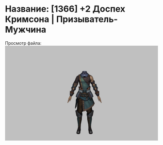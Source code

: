 # Название: [1366] +2 Доспех Кримсона | Призыватель-Мужчина

Просмотр файла:
![p080004.png](p080004.png)